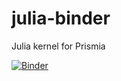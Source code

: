 # julia-binder
Julia kernel for Prismia

[![Binder](https://mybinder.org/badge_logo.svg)](https://mybinder.org/v2/gh/prismia-chat/mlj-binder/main)

